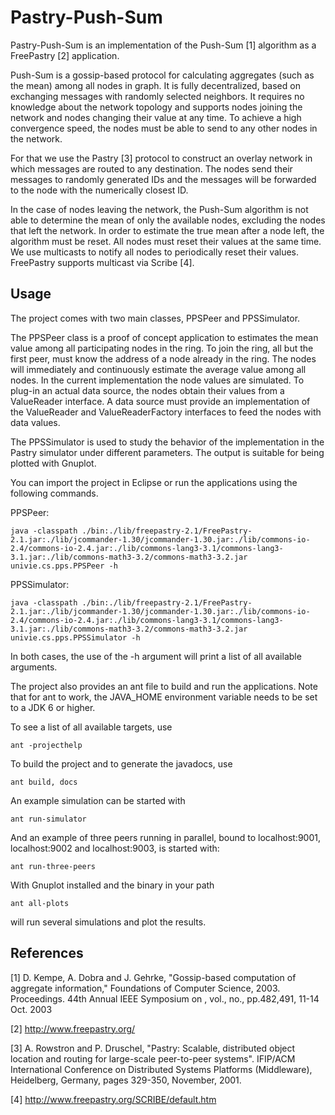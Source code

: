 Pastry-Push-Sum
================================================================================

Pastry-Push-Sum is an implementation of the Push-Sum [1] algorithm as a 
FreePastry [2] application.

Push-Sum is a gossip-based protocol for calculating aggregates (such as the 
mean) among all nodes in graph. It is fully decentralized, based on 
exchanging messages with randomly selected neighbors. It requires no 
knowledge about the network topology and supports nodes joining the network 
and nodes changing their value at any time. To achieve a high convergence 
speed, the nodes must be able to send to any other nodes in the network.

For that we use the Pastry [3] protocol to construct an overlay network in 
which messages are routed to any destination. The nodes send their messages 
to randomly generated IDs and the messages will be forwarded to the node 
with the numerically closest ID.

In the case of nodes leaving the network, the Push-Sum algorithm is not able 
to determine the mean of only the available nodes, excluding the nodes 
that left the network. In order to estimate the true mean after a node left, 
the algorithm must be reset. All nodes must reset their values at the same 
time. We use multicasts to notify all nodes to periodically reset their 
values. FreePastry supports multicast via Scribe [4].



Usage
--------------------------------------------------------------------------------

The project comes with two main classes, PPSPeer and PPSSimulator.

The PPSPeer class is a proof of concept application to estimates the mean 
value among all participating nodes in the ring. To join the ring, all but 
the first peer, must know the address of a node already in the ring. The 
nodes will immediately and continuously estimate the average value among all 
nodes. In the current implementation the node values are simulated. To 
plug-in an actual data source, the nodes obtain their values from a 
ValueReader interface. A data source must provide an implementation of the 
ValueReader and ValueReaderFactory interfaces to feed the nodes with data 
values.    

The PPSSimulator is used to study the behavior of the implementation in the 
Pastry simulator under different parameters. The output is suitable for 
being plotted with Gnuplot.

You can import the project in Eclipse or run the applications using the 
following commands.

PPSPeer:

	java -classpath ./bin:./lib/freepastry-2.1/FreePastry-2.1.jar:./lib/jcommander-1.30/jcommander-1.30.jar:./lib/commons-io-2.4/commons-io-2.4.jar:./lib/commons-lang3-3.1/commons-lang3-3.1.jar:./lib/commons-math3-3.2/commons-math3-3.2.jar univie.cs.pps.PPSPeer -h

PPSSimulator:

	java -classpath ./bin:./lib/freepastry-2.1/FreePastry-2.1.jar:./lib/jcommander-1.30/jcommander-1.30.jar:./lib/commons-io-2.4/commons-io-2.4.jar:./lib/commons-lang3-3.1/commons-lang3-3.1.jar:./lib/commons-math3-3.2/commons-math3-3.2.jar univie.cs.pps.PPSSimulator -h

In both cases, the use of the -h argument will print a list of all available 
arguments.


The project also provides an ant file to build and run the applications.
Note that for ant to work, the JAVA_HOME environment variable needs to be 
set to a JDK 6 or higher.

To see a list of all available targets, use

	ant -projecthelp

To build the project and to generate the javadocs, use

	ant build, docs

An example simulation can be started with

	ant run-simulator

And an example of three peers running in parallel, bound to localhost:9001, 
localhost:9002 and localhost:9003, is started with:

	ant run-three-peers

With Gnuplot installed and the binary in your path

	ant all-plots
	
will run several simulations and plot the results.



References
--------------------------------------------------------------------------------

[1] D. Kempe, A. Dobra and J. Gehrke, "Gossip-based computation of aggregate 
information," Foundations of Computer Science, 2003. Proceedings. 44th 
Annual IEEE Symposium on , vol., no., pp.482,491, 11-14 Oct. 2003

[2] http://www.freepastry.org/

[3] A. Rowstron and P. Druschel, "Pastry: Scalable, distributed object 
location and routing for large-scale peer-to-peer systems". IFIP/ACM 
International Conference on Distributed Systems Platforms (Middleware), 
Heidelberg, Germany, pages 329-350, November, 2001. 

[4] http://www.freepastry.org/SCRIBE/default.htm
